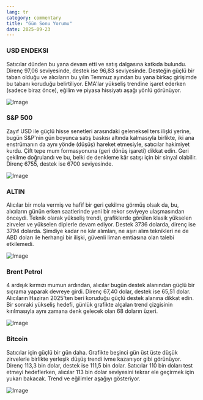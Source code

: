 ```yaml
---
lang: tr
category: commentary
title: "Gün Sonu Yorumu"
date: 2025-09-23
---
```


### USD ENDEKSI

Satıcılar dünden bu yana devam etti ve satış dalgasına katkıda bulundu. Direnç 97,06 seviyesinde, destek ise 96,83 seviyesinde. Desteğin güçlü bir taban olduğu ve alıcıların bu yılın Temmuz ayından bu yana birkaç girişimde bu tabanı koruduğu belirtiliyor. EMA'lar yükseliş trendine işaret ederken (sadece biraz önce), eğilim ve piyasa hissiyatı aşağı yönlü görünüyor.

![Image](https://markleighedu.github.io/img/Sep-2025/23-Sep-2025/usdindex.jpg)

### S&P 500

Zayıf USD ile güçlü hisse senetleri arasındaki geleneksel ters ilişki yerine, bugün S&P'nin gün boyunca satış baskısı altında kalmasıyla birlikte, iki ana enstrümanın da aynı yönde (düşüş) hareket etmesiyle, satıcılar hakimiyet kurdu. Çift tepe mum formasyonuna (geri dönüş işareti) dikkat edin. Geri çekilme doğrulandı ve bu, belki de denkleme kâr satışı için bir sinyal olabilir. Direnç 6755, destek ise 6700 seviyesinde.

![Image](https://markleighedu.github.io/img/Sep-2025/23-Sep-2025/sp500.jpg)

### ALTIN

Alıcılar bir mola vermiş ve hafif bir geri çekilme görmüş olsak da, bu, alıcıların günün erken saatlerinde yeni bir rekor seviyeye ulaşmasından önceydi. Teknik olarak yükseliş trendi, grafiklerde görülen klasik yükselen zirveler ve yükselen diplerle devam ediyor. Destek 3736 dolarda, direnç ise 3794 dolarda. Şimdiye kadar ne kâr alımları, ne aşırı alım teknikleri ne de ABD doları ile herhangi bir ilişki, güvenli liman emtiasına olan talebi etkilemedi.

![Image](https://markleighedu.github.io/img/Sep-2025/23-Sep-2025/gold.jpg)

### Brent Petrol

4 ardışık kırmızı mumun ardından, alıcılar bugün destek alanından güçlü bir sıçrama yaparak devreye girdi. Direnç 67,40 dolar, destek ise 65,51 dolar. Alıcıların Haziran 2025'ten beri koruduğu güçlü destek alanına dikkat edin. Bir sonraki yükseliş hedefi, günlük grafikte alçalan trend çizgisinin kırılmasıyla aynı zamana denk gelecek olan 68 doların üzeri.

![Image](https://markleighedu.github.io/img/Sep-2025/23-Sep-2025/brentoil.jpg)

### Bitcoin

Satıcılar için güçlü bir gün daha. Grafikte beşinci gün üst üste düşük zirvelerle birlikte yerleşik düşüş trendi ivme kazanıyor gibi görünüyor. Direnç 113,3 bin dolar, destek ise 111,5 bin dolar. Satıcılar 110 bin doları test etmeyi hedeflerken, alıcılar 113 bin dolar seviyesini tekrar ele geçirmek için yukarı bakacak. Trend ve eğilimler aşağıyı gösteriyor.

![Image](https://markleighedu.github.io/img/Sep-2025/23-Sep-2025/bitcoin.jpg)

